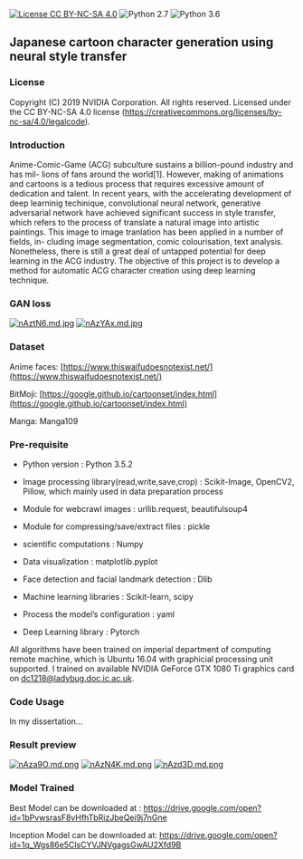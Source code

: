 [![License CC BY-NC-SA 4.0](https://img.shields.io/badge/license-CC4.0-blue.svg)](https://raw.githubusercontent.com/NVIDIA/FastPhotoStyle/master/LICENSE.md)
![Python 2.7](https://img.shields.io/badge/python-2.7-green.svg)
![Python 3.6](https://img.shields.io/badge/python-3.6-green.svg)
## Japanese cartoon character generation using neural style transfer

### License

Copyright (C) 2019 NVIDIA Corporation.  All rights reserved.
Licensed under the CC BY-NC-SA 4.0 license (https://creativecommons.org/licenses/by-nc-sa/4.0/legalcode). 



### Introduction
Anime-Comic-Game (ACG) subculture sustains a billion-pound industry and has mil- lions of fans around the world[1]. However, making of animations and cartoons is a tedious process that requires excessive amount of dedication and talent. In recent years, with the accelerating development of deep learninig techinique, convolutional neural network, generative adversarial network have achieved significant success in style transfer, which refers to the process of translate a natural image into artistic paintings. This image to image tranlation has been applied in a number of fields, in- cluding image segmentation, comic colourisation, text analysis. Nonetheless, there is still a great deal of untapped potential for deep learning in the ACG industry. The objective of this project is to develop a method for automatic ACG character creation using deep learning technique.

### GAN loss
[![nAztN6.md.jpg](https://s2.ax1x.com/2019/09/04/nAztN6.md.jpg)](https://imgchr.com/i/nAztN6)
[![nAzYAx.md.jpg](https://s2.ax1x.com/2019/09/04/nAzYAx.md.jpg)](https://imgchr.com/i/nAzYAx)


### Dataset
Anime faces: [https://www.thiswaifudoesnotexist.net/](https://www.thiswaifudoesnotexist.net/)

BitMoji: [https://google.github.io/cartoonset/index.html](https://google.github.io/cartoonset/index.html)

Manga: Manga109

### Pre-requisite

-   Python version : Python 3.5.2
    
-   Image processing library(read,write,save,crop) : Scikit-Image, OpenCV2, Pillow, which mainly used in data preparation process
    
-   Module for webcrawl images : urllib.request, beautifulsoup4
    
-   Module for compressing/save/extract files : pickle
    
-   scientific computations : Numpy
    
-   Data visualization : matplotlib.pyplot
    
-   Face detection and facial landmark detection : Dlib
    
-   Machine learning libraries : Scikit-learn, scipy
    
-   Process the model’s configuration : yaml
    
-   Deep Learning library : Pytorch

All algorithms have been trained on imperial department of computing remote machine, which is Ubuntu 16.04 with graphicial processing unit supported. I trained on available NVIDIA GeForce GTX 1080 Ti graphics card on dc1218@ladybug.doc.ic.ac.uk.

### Code Usage
In my dissertation...


### Result preview

[![nAza9O.md.png](https://s2.ax1x.com/2019/09/04/nAza9O.md.png)](https://imgchr.com/i/nAza9O)
[![nAzN4K.md.png](https://s2.ax1x.com/2019/09/04/nAzN4K.md.png)](https://imgchr.com/i/nAzN4K)
[![nAzd3D.md.png](https://s2.ax1x.com/2019/09/04/nAzd3D.md.png)](https://imgchr.com/i/nAzd3D)

### Model Trained 
Best Model can be downloaded at : https://drive.google.com/open?id=1bPvwsrasF8vHfhTbRizJbeQei9j7nGne

Inception Model can be downloaded at: https://drive.google.com/open?id=1q_Wgs86e5ClsCYVJNVgagsGwAU2Xfd9B
<!--stackedit_data:
eyJoaXN0b3J5IjpbMTIxNjAzNDAwOSw2MTQxMjE0MjMsMzExNz
Q2MDY0LDM3NTMyNTg0MF19
-->
